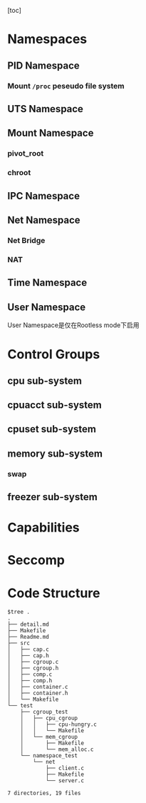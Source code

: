 [toc]
# Namespaces

## PID Namespace

### Mount `/proc` peseudo file system 

## UTS Namespace

## Mount Namespace

### pivot_root

### chroot

## IPC Namespace

## Net Namespace

### Net Bridge

### NAT

## Time Namespace

## User Namespace
User Namespace是仅在Rootless mode下启用


# Control Groups

## cpu sub-system

## cpuacct sub-system

## cpuset sub-system

## memory sub-system

### swap

## freezer sub-system

# Capabilities

# Seccomp

# Code Structure

```
$tree .
.
├── detail.md
├── Makefile
├── Readme.md
├── src
│   ├── cap.c
│   ├── cap.h
│   ├── cgroup.c
│   ├── cgroup.h
│   ├── comp.c
│   ├── comp.h
│   ├── container.c
│   ├── container.h
│   └── Makefile
└── test
    ├── cgroup_test
    │   ├── cpu_cgroup
    │   │   ├── cpu-hungry.c
    │   │   └── Makefile
    │   └── mem_cgroup
    │       ├── Makefile
    │       └── mem_alloc.c
    └── namespace_test
        └── net
            ├── client.c
            ├── Makefile
            └── server.c

7 directories, 19 files
```